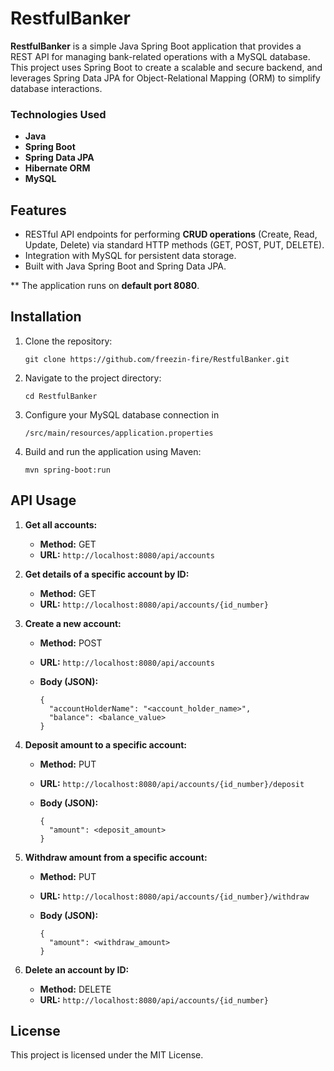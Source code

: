 # RestfulBanker

**RestfulBanker** is a simple Java Spring Boot application that provides a REST API for managing bank-related operations with a MySQL database. This project uses Spring Boot to create a scalable and secure backend, and leverages Spring Data JPA for Object-Relational Mapping (ORM) to simplify database interactions.

### Technologies Used
-   **Java**
-   **Spring Boot**
-   **Spring Data JPA**
-   **Hibernate ORM**
-   **MySQL**


## Features

-   RESTful API endpoints for performing **CRUD operations** (Create, Read, Update, Delete) via standard HTTP methods (GET, POST, PUT, DELETE).
-   Integration with MySQL for persistent data storage.
-   Built with Java Spring Boot and Spring Data JPA.

**   The application runs on **default port 8080**.

## Installation

1.  Clone the repository:
    ```
    git clone https://github.com/freezin-fire/RestfulBanker.git
    ``` 
    
2.  Navigate to the project directory:
    
    `cd RestfulBanker` 
    
3.  Configure your MySQL database connection in 				

 	`/src/main/resources/application.properties`
5.  Build and run the application using Maven:
    
    `mvn spring-boot:run` 
    

## API Usage

1.  **Get all accounts:**
    
    -   **Method:** GET
    -   **URL:** `http://localhost:8080/api/accounts`
2.  **Get details of a specific account by ID:**
    
    -   **Method:** GET
    -   **URL:** `http://localhost:8080/api/accounts/{id_number}`
3.  **Create a new account:**
    
    -   **Method:** POST
    -   **URL:** `http://localhost:8080/api/accounts`
    -   **Body (JSON):**
        
        ```
        {
          "accountHolderName": "<account_holder_name>",
          "balance": <balance_value>
        }
        ``` 
        
4.  **Deposit amount to a specific account:**
    
    -   **Method:** PUT
    -   **URL:** `http://localhost:8080/api/accounts/{id_number}/deposit`
    -   **Body (JSON):**
        
        ```
        {
          "amount": <deposit_amount>
        }
        ``` 
        
5.  **Withdraw amount from a specific account:**
    
    -   **Method:** PUT
    -   **URL:** `http://localhost:8080/api/accounts/{id_number}/withdraw`
    -   **Body (JSON):**
    
        ```
        {
          "amount": <withdraw_amount>
        }
        ``` 
        
6.  **Delete an account by ID:**
    
    -   **Method:** DELETE
    -   **URL:** `http://localhost:8080/api/accounts/{id_number}`




## License

This project is licensed under the MIT License.
